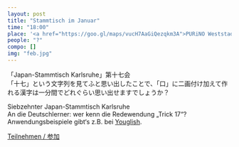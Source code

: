 ```yaml
---
layout: post
title: "Stammtisch im Januar"
time: "18:00"
place: '<a href="https://goo.gl/maps/vucH7AaGiQezqkm3A">PURiNO Weststadt</a>'
people: "?"
compo: []
img: "feb.jpg"
---
```


「Japan-Stammtisch Karlsruhe」第十七会  
「十七」という文字列を見てふと思い出したことで、「口」に二画付け加えて作れる漢字は一分間でどれぐらい思い出せますでしょうか？

Siebzehnter Japan-Stammtisch Karlsruhe  
An die Deutschlerner: wer kenn die Redewendung „Trick 17“? Anwendungsbeispiele gibt‘s z.B. bei [Youglish](https://de.youglish.com/pronounce/Trick%2017/german?).

[Teilnehmen / 参加](https://nuudel.digitalcourage.de/FkUJswNiWysKogF3)
